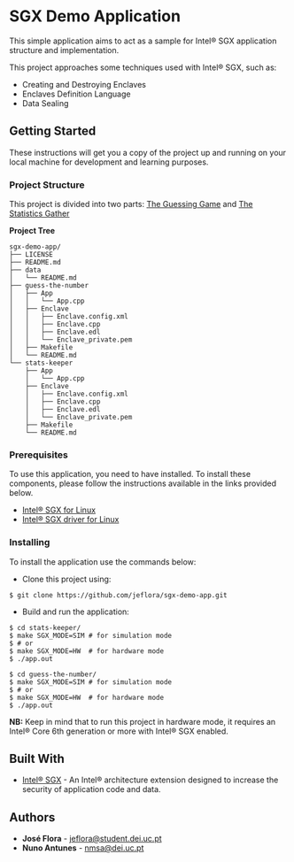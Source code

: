 # SGX Demo Application

This simple application aims to act as a sample for Intel® SGX application structure and implementation.

This project approaches some techniques used with Intel® SGX, such as:
* Creating and Destroying Enclaves
* Enclaves Definition Language
* Data Sealing

## Getting Started

These instructions will get you a copy of the project up and running on your local machine for development and learning purposes.

### Project Structure

This project is divided into two parts: [The Guessing Game](./guess-the-number/README.md) and [The Statistics Gather](./stats-keeper/README.md)

**Project Tree**
```
sgx-demo-app/
├── LICENSE
├── README.md
├── data
│   └── README.md
├── guess-the-number
│   ├── App
│   │   └── App.cpp
│   ├── Enclave
│   │   ├── Enclave.config.xml
│   │   ├── Enclave.cpp
│   │   ├── Enclave.edl
│   │   └── Enclave_private.pem
│   ├── Makefile
│   └── README.md
└── stats-keeper
    ├── App
    │   └── App.cpp
    ├── Enclave
    │   ├── Enclave.config.xml
    │   ├── Enclave.cpp
    │   ├── Enclave.edl
    │   └── Enclave_private.pem
    ├── Makefile
    └── README.md
```

### Prerequisites

To use this application, you need to have installed. To install these components, please follow the instructions available in the links provided below.

* [Intel® SGX for Linux](https://github.com/intel/linux-sgx)
* [Intel® SGX driver for Linux](https://github.com/01org/linux-sgx-driver)


### Installing

To install the application use the commands below:

* Clone this project using:

```
$ git clone https://github.com/jeflora/sgx-demo-app.git
```

* Build and run the application:

```
$ cd stats-keeper/
$ make SGX_MODE=SIM # for simulation mode
$ # or
$ make SGX_MODE=HW  # for hardware mode
$ ./app.out
```

```
$ cd guess-the-number/
$ make SGX_MODE=SIM # for simulation mode
$ # or
$ make SGX_MODE=HW  # for hardware mode
$ ./app.out
```

**NB:** Keep in mind that to run this project in hardware mode, it requires an Intel® Core 6th generation or more with Intel® SGX enabled.

## Built With

* [Intel® SGX](https://software.intel.com/en-us/sgx) - An Intel® architecture extension designed to increase the security of application code and data.

## Authors

* **José Flora**   - <jeflora@student.dei.uc.pt>
* **Nuno Antunes** - <nmsa@dei.uc.pt>
